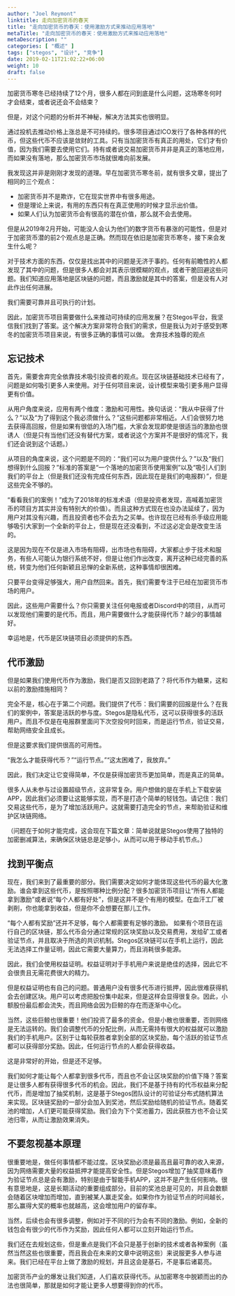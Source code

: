 ```yaml
---
author: "Joel Reymont"
linktitle: 走向加密货币的春天
title: "走向加密货币的春天：使用激励方式来推动应用落地"
metaTitle: "走向加密货币的春天：使用激励方式来推动应用落地"
metaDescription: ""
categories: [ "概述" ]
tags: ["stegos", "设计", "竞争"]
date: 2019-02-11T21:02:22+06:00
weight: 10
draft: false
---
```


加密货币寒冬已经持续了12个月，很多人都在问到底是什么问题，这场寒冬何时才会结束，或者说还会不会结束？

但是，对这个问题的分析并不神秘，解决方法其实也很明显。

通过投机去推动价格上涨总是不可持续的。很多项目通过ICO发行了各种各样的代币，但这些代币不应该是敛财的工具。只有当加密货币有真正的用处，它们才有价值，因为我们需要去使用它们。持有或者说交易加密货币并非是真正的落地应用，而如果没有落地，那么加密货币市场就很难向前发展。

我发现这并非是刚刚才发现的道理。早在加密货币寒冬前，就有很多文章，提出了相同的三个观点：
- 加密货币并不是欺诈，它在现实世界中有很多用途。
- 但是理论上来说，有用的东西只有在真正使用的时候才显示出价值。
- 如果人们认为加密货币会有很高的潜在价值，那么就不会去使用。

但是从2019年2月开始，可能没人会认为他们的数字货币有暴涨的可能性，但是对于加密货币潜的前2个观点总是正确。然而现在依旧是加密货币寒冬，接下来会发生什么呢？

对于技术方面的东西，仅仅是找出其中的问题是无济于事的。任何有前瞻性的人都发现了其中的问题，但是很多人都会对其表示很模糊的观点，或者干脆回避这些问题。我们知道应用落地是区块链的问题，而且激励就是其中的答案，但是没有人对此作出任何进展。

我们需要可靠并且可执行的计划。

因此，加密货币项目需要做什么来推动可持续的应用发展？在Stegos平台，我坚信我们找到了答案。这个解决方案非常符合我们的需求，但是我认为对于感受到寒冬的加密货币项目来说，有很多正确的事情可以做。
舍弃技术独尊的观点

## 忘记技术
首先，需要舍弃完全依靠技术吸引投资者的观点。现在区块链基础技术已经有了，问题是如何吸引更多人来使用。对于任何项目来说，设计模型来吸引更多用户显得更有价值。

从用户角度来说，应用有两个维度：激励和可用性。换句话说：“我从中获得了什么？”以及“为了得到这个我必须做什么？”这些问题都非常相近。人们会很努力地去获得高回报，但是如果有很低的入场门槛，大家会发现即使是很适当的激励也很诱人（但是只有当他们还没有替代方案，或者说这个方案并不是很好的情况下，我们还会说到这个话题。）

从项目的角度来说，这个问题是不同的：“我们可以为用户提供什么？”以及“我们想得到什么回报？”标准的答案是“一个落地的加密货币使用案例”以及“吸引人们到我们的平台上（但是我们还没有完成任何东西，因此现在是我们的电报群）”，但是这些完全不够的。

“看看我们的案例！”成为了2018年的标准术语（但是投资者发现，高喊着加密货币的项目方其实并没有特别大的价值）。而且这种方式现在也没办法延续了，因为用户对其没有兴趣，而且投资者也不会去为之买单。也许现在已经有杀手级应用能够吸引大家到一个全新的平台上，但是现在还没看到，不过这必定会是改变生活的。

这是因为现在不仅是进入市场有阻碍，出市场也有阻碍，大家都止步于技术和服务，有些人可能认为银行系统不好，但是让他们作出改变，离开这种已经完善的系统，转变为他们任何新颖且忌惮的全新系统，这种事情却很困难。

只要平台变得足够强大，用户自然回来。首先，我们需要专注于已经在加密货币市场的用户。

因此，这些用户需要什么？你只需要关注任何电报或者Discord中的项目，从而可以发现他们需要的是代币。而且，用户需要做什么才能获得代币？越少的事情越好。

幸运地是，代币是区块链项目必须提供的东西。


## 代币激励

但是如果我们使用代币作为激励，我们是否又回到老路了？将代币作为糖果，这和以前的激励措施相同？

完全不是，核心在于第二个问题。我们提供了代币：我们需要的回报是什么？在我们的案例中，答案是活跃的参与度。Stegos是隐私代币，这可以获得很多的活跃用户。而且不仅是在电报群里面问下次空投何时回来，而是运行节点，验证交易，帮助网络安全且成长。

但是这要求我们提供很高的可用性。

 “我怎么才能获得代币？”“运行节点。”“这太困难了，我放弃。”

因此，我们决定让它变得简单，不仅是获得加密货币更加简单，而是真正的简单。

很多人从未参与过设置超级节点，这非常复杂。用户想做的是在手机上下载安装APP，因此我们必须要让这能够实现，而不是打造个简单的轻钱包。请记住：我们交易这些代币，是为了增加活跃用户。这就需要打造完全的节点，来帮助验证和维护区块链网络。

（问题在于如何才能完成，这会现在下篇文章：简单说就是Stegos使用了独特的加密删减算法，来确保区块链总是足够小，从而可以用于移动手机节点。）

## 找到平衡点
现在，我们来到了最重要的部分。我们需要决定如何才能体现这些代币的最大化激励。谁会拿到这些代币，是按照哪种比例分配？很多加密货币项目让“所有人都能拿到激励”或者说“每个人都有好处”，但是这并不是个有用的模型。在血汗工厂被剥削，你也能拿到收益，但是你不会想要在那儿工作。

“每个人都有奖励”还并不足够，每个人都需要有足够的激励。
如果有个项目在运行自己的区块链，那么代币会分通过常规的区块奖励以及交易费用，发给矿工或者验证节点，并且取决于所选的共识机制。Stegos区块链可以在手机上运行，因此无法选择工作量证明，因此它需要大量算力，而且消耗很多能源。

因此，我们会使用权益证明。权益证明对于手机用户来说是绝佳的选择，因此它不会很贵且无需花费很大的精力。

但是权益证明也有自己的问题。普通用户没有很多代币进行抵押，因此很难获得机会去创建区块。用户可以考虑把股份集中起来，但是这样会显得很复杂。因此，小额股份最后都会流失，而且网络会因为巨鲸的存在而逐渐中心化。

当然，这些巨鲸也很重要！他们投资了最多的资金。但是小散也很重要，否则网络是无法运转的。我们会调整代币的分配比例，从而无需持有很大的权益就可以激励我们的手机用户。区别于让每轮获胜者拿到全部的区块奖励，每个活跃的验证节点都可以获得部分奖励。因此，任何运行节点的人都会获得收益。

这是非常好的开始，但是还不足够。

我们如何才能让每个人都拿到很多代币，而且也不会让区块奖励的价值下降？答案是让很多人都有获得很多代币的机会。因此，我们不是基于持有的代币权益来分配代币，而是增加了抽奖机制，这是基于Stegos团队设计的可验证分布式随机算法来实现。区块链奖励的一部分会加入到奖池，然后奖励给随机的验证节点。随着奖池的增加，人们更可能获得奖励。我们会为下个奖池蓄力，因此获胜方也不会让奖池归零，从而让激励效果消失。

## 不要忽视基本原理
很重要地是，做任何事情都不能过度。区块奖励必须是最高且最可靠的收入来源，因为网络需要大量的权益抵押才能提高安全性。但是Stegos增加了抽奖意味着作为验证节点总是会有激励，特别是由于智能手机APP，这并不是产生任何影响。很有意思地是，这是长期活动的重要组成部分。目前的奖池总是可见的，并且会数额会随着区块增加而增加，直到被某人赢走奖金。如果你作为验证节点的时间越长，那么赢得大奖的概率也就越高，这会增加用户的留存率。

当然，后续也会有很多调整，例如对于不同的行为会有不同的激励。例如，全新的钱包会有很少的代币作为奖励，因此任何人都可以立刻开始运行节点。

我们还在去规划这些，但是重点是我们不会只是基于创新的技术或者各种案例（虽然当然这些也很重要，而且我会在未来的文章中说明这些）来说服更多人参与进来。我们已经在平台上做了激励的规划，并且这会是基石，不是事后诸葛亮。

加密货币产业的爆发让我们知道，人们喜欢获得代币。从加密寒冬中脱颖而出的办法也很简单，那就是如何才能让更多人想要得到你的代币。
